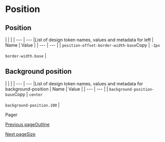 # Position [​](#position)

## Position [​](#position-1)

|     |     |
| --- | --- |List of design token names, values and metadata for left
| Name | Value |
| --- | --- |
| `position-offset-border-width-base`Copy | `-1px`<br><br>`border-width.base` |

## Background position [​](#background-position)

|     |     |
| --- | --- |List of design token names, values and metadata for background-position
| Name | Value |
| --- | --- |
| `background-position-base`Copy | `center`<br><br>`background-position.100` |

Pager

[Previous pageOutline](/codex/main/design-tokens/outline.html)

[Next pageSize](/codex/main/design-tokens/size.html)